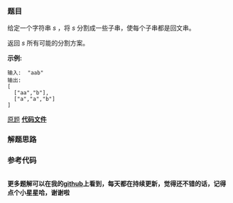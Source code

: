 ### 题目
给定一个字符串 _s_ ，将 _s_ 分割成一些子串，使每个子串都是回文串。

返回 _s_ 所有可能的分割方案。

**示例:**

    
    
    输入:  "aab"
    输出:
    [
      ["aa","b"],
      ["a","a","b"]
    ]

[原题](https://leetcode-cn.com/problems/palindrome-partitioning/)    **[代码文件]()**


### 解题思路




### 参考代码

```go


```




**更多题解可以在我的[github](https://github.com/LZH139/leetcode_Go)上看到，每天都在持续更新，觉得还不错的话，记得点个小星星哈，谢谢啦**
